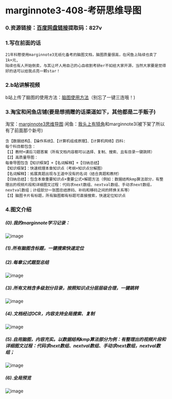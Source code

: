 # marginnote3-408-考研思维导图
### 0.资源链接：[百度网盘链接](https://pan.baidu.com/s/1KPR1DuCWQTWmy8w1yEKmvg)提取码：827v
### 1.写在前面的话
    21年科憨使用marginnote3无纸化备考的脑图文档，脑图质量很高，在闲鱼上陆续也卖了1k+元,
    陆续也有人开始倒卖，与其让坏人用自己的心血收割考研er不如给大家开源，当然大家要是觉得好的话可以给我点亮一颗star！
### 2.b站讲解视频
  b站上传了脑图的使用方法：[脑图使用方法](https://www.bilibili.com/video/BV1Bf4y1t7LQ)（别忘了一键三连哦！)


### 3.淘宝和闲鱼店铺(要是想捐赠的话渠道如下，其他都是二手贩子)
淘宝：[marginnote3思维导图](https://item.taobao.com/item.htm?spm=a2oq0.12575281.0.0.50111debDbCN1u&ft=t&id=649660638958)
闲鱼：[我头上有犄角](https://market.m.taobao.com/app/idleFish-F2e/widle-taobao-rax/page-detail?wh_weex=true&wx_navbar_transparent=true&id=649592506268&ut_sk=1.Xr0WvBMxeYQDAERHj9hjZr3Z_12431167_1624896477488.Copy.detail.649592506268.3455301445&forceFlush=1)和marginnote3(被下架了所以有了前面那个新号)
````
含【数据结构】、【操作系统】、【计算机组成原理】、【计算机网络】四科:
每个科目都包含：
【1】教材+课后习题答案（所有文档内容都可以选择、复制、搜索、且有目录一键跳转）
【2】高质量导图：
每章导图包含【知识框架】+【名词解释】+【归纳总结】
【知识框架】：快速梳理本章知识点（考纲+知识点分解图）
【名词解释】：拓展真题出现与王道中没有的名词（结合真题和教材）
【归纳总结】：包含本章重要知识点+重要公式+解题方法（例如：数据结构kmp算法部分，有整理出的视频片段和详细图文过程：代码求next数组、nextval数组、手动求next数组，nextval数组；计组部分一张图总结原码、补码和移码之间的转换关系等）
【3】脑图卡片有标题，所有脑图都有标题可直接搜索，快速定位知识点
````
### 4.图文介绍
##### (0).我的marginnote学习记录：
![image](https://github.com/SWEENEYHE/marginnote3-408-mindMap/blob/main/1.%E5%B0%81%E9%9D%A2%E5%9B%BE.JPG)
##### (1).所有脑图含标题，一键搜索快速定位
##### (2).每章公式题型总结
![image](https://github.com/SWEENEYHE/marginnote3-408-mindMap/blob/main/4.%E8%84%91%E5%9B%BE%E6%90%9C%E7%B4%A2.JPG)

##### (3).所有文档含多级划分目录，按照知识点分层层级合理，一键跳转
![image](https://github.com/SWEENEYHE/marginnote3-408-mindMap/blob/main/6.%E7%9B%AE%E5%BD%95%E5%B1%95%E7%A4%BA.JPG)

##### (4).文档经过OCR，内容支持全局搜索、复制
![image](https://github.com/SWEENEYHE/marginnote3-408-mindMap/blob/main/3.%E5%85%A8%E5%B1%80%E6%90%9C%E7%B4%A2.JPG)

##### (5).自用脑图，内容充实。以数据结构kmp算法部分为例：有整理出的视频片段和详细图文过程：代码求next数组、nextval数组、手动求next数组，nextval数组；
![image](https://github.com/SWEENEYHE/marginnote3-408-mindMap/blob/main/7.kmp%E9%83%A8%E5%88%86.JPG)
##### (6).全局预览
![image](https://github.com/SWEENEYHE/marginnote3-408-mindMap/blob/main/8.%E5%85%A8%E5%B1%80%E9%A2%84%E8%A7%88%E5%9B%BE.JPG)
